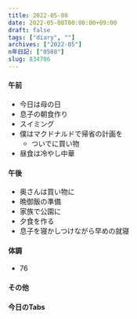 ```yaml
---
title: 2022-05-08
date: 2022-05-08T00:00:00+09:00
draft: false
tags: ["diary", ""]
archives: ["2022-05"]
n年日記: ["0508"]
slug: 834706
---
```

#### 午前
- 今日は母の日
- 息子の朝食作り
- スイミング
- 僕はマクドナルドで帰省の計画を
  - ついでに買い物
- 昼食は冷やし中華
#### 午後
- 奥さんは買い物に
- 晩御飯の準備
- 家族で公園に
- 夕食を作る
- 息子を寝かしつけながら早めの就寝
#### 体調
- 76
#### その他
#### 今日のTabs